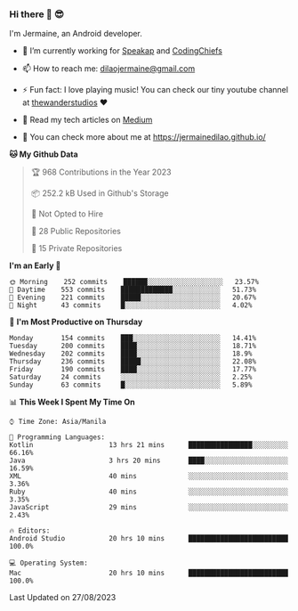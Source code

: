 ### Hi there 👋 😎
I'm Jermaine, an Android developer.

- 🔭 I’m currently working for [Speakap](https://www.speakap.com/) and [CodingChiefs](https://codingchiefs.com/en/)

- 📫 How to reach me: dilaojermaine@gmail.com

- ⚡ Fun fact: I love playing music! You can check our tiny youtube channel at [thewanderstudios](https://www.youtube.com/thewanderstudios) ♥️

- 📖 Read my tech articles on [Medium](https://jermainedilao.medium.com/)

- 👀 You can check more about me at https://jermainedilao.github.io/

<!--
**jermainedilao/jermainedilao** is a ✨ _special_ ✨ repository because its `README.md` (this file) appears on your GitHub profile.

Here are some ideas to get you started:

- 🔭 I’m currently working on ...
- 🌱 I’m currently learning ...
- 👯 I’m looking to collaborate on ...
- 🤔 I’m looking for help with ...
- 💬 Ask me about ...
- 📫 How to reach me: ...
- 😄 Pronouns: ...
- ⚡ Fun fact: ...
-->

<!--START_SECTION:waka-->
**🐱 My Github Data** 

> 🏆 968 Contributions in the Year 2023
 > 
> 📦 252.2 kB Used in Github's Storage 
 > 
> 🚫 Not Opted to Hire
 > 
> 📜 28 Public Repositories 
 > 
> 🔑 15 Private Repositories  
 > 
**I'm an Early 🐤** 

```text
🌞 Morning    252 commits    ██████░░░░░░░░░░░░░░░░░░░   23.57% 
🌆 Daytime    553 commits    █████████████░░░░░░░░░░░░   51.73% 
🌃 Evening    221 commits    █████░░░░░░░░░░░░░░░░░░░░   20.67% 
🌙 Night      43 commits     █░░░░░░░░░░░░░░░░░░░░░░░░   4.02%

```
📅 **I'm Most Productive on Thursday** 

```text
Monday       154 commits    ███░░░░░░░░░░░░░░░░░░░░░░   14.41% 
Tuesday      200 commits    ████░░░░░░░░░░░░░░░░░░░░░   18.71% 
Wednesday    202 commits    ████░░░░░░░░░░░░░░░░░░░░░   18.9% 
Thursday     236 commits    █████░░░░░░░░░░░░░░░░░░░░   22.08% 
Friday       190 commits    ████░░░░░░░░░░░░░░░░░░░░░   17.77% 
Saturday     24 commits     ░░░░░░░░░░░░░░░░░░░░░░░░░   2.25% 
Sunday       63 commits     █░░░░░░░░░░░░░░░░░░░░░░░░   5.89%

```


📊 **This Week I Spent My Time On** 

```text
⌚︎ Time Zone: Asia/Manila

💬 Programming Languages: 
Kotlin                   13 hrs 21 mins      ████████████████░░░░░░░░░   66.16% 
Java                     3 hrs 20 mins       ████░░░░░░░░░░░░░░░░░░░░░   16.59% 
XML                      40 mins             ░░░░░░░░░░░░░░░░░░░░░░░░░   3.36% 
Ruby                     40 mins             ░░░░░░░░░░░░░░░░░░░░░░░░░   3.35% 
JavaScript               29 mins             ░░░░░░░░░░░░░░░░░░░░░░░░░   2.43%

🔥 Editors: 
Android Studio           20 hrs 10 mins      █████████████████████████   100.0%

💻 Operating System: 
Mac                      20 hrs 10 mins      █████████████████████████   100.0%

```


 Last Updated on 27/08/2023
<!--END_SECTION:waka-->
